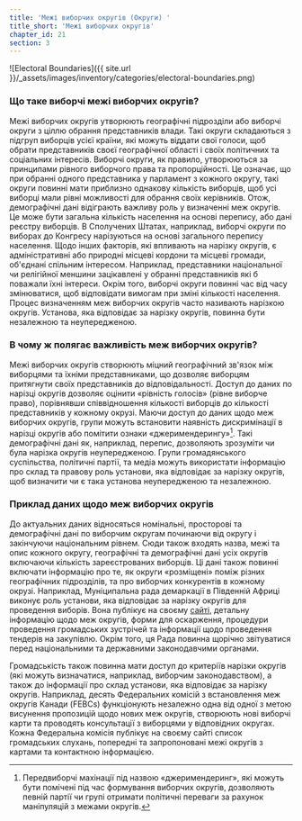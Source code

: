 ```yaml
---
title: 'Межі виборчих округів (Округи) '
title_short: 'Межі виборчих округів'
chapter_id: 21
section: 3
---
```


![Electoral Boundaries]({{ site.url }}/\_assets/images/inventory/categories/electoral-boundaries.png)

### Що таке виборчі межі виборчих округів?

Межі виборчих округів утворюють географічні підрозділи або виборчі округи з ціллю обрання представників влади. Такі округи складаються з підгруп виборців усієї країни, які можуть віддати свої голоси, щоб обрати представників своєї географічної області і своїх політичних та соціальних інтересів. Виборчі округи, як правило, утворюються за принципами рівного виборчого права та пропорційності. Це означає, що при обранні одного представника у парламент з кожного округу, такі округи повинні мати приблизно однакову кількість виборців, щоб усі виборці мали рівні можливості для обрання своїх керівників. Отож, демографічні дані відіграють важливу роль у визначенні меж округів. Це може бути загальна кількість населення на основі перепису, або дані реєстру виборців. В Сполучених Штатах, наприклад, виборчі округи по виборах до Конгресу нарізуються на основі загального перепису населення. Щодо інших факторів, які впливають на нарізку округів, є адміністративні або природні місцеві кордони та місцеві громади, об'єднані спільним інтересом. Наприклад, представники національної чи релігійної меншини зацікавлені у обранні представників які б поважали їхні інтереси. Окрім того, виборчі округи повинні час від часу змінюватися, щоб відповідати вимогам при зміні кількості населення. Процес визначенням меж виборчих округів часто називають нарізкою округів. Установа, яка відповідає за нарізку округів, повинна бути незалежною та неупередженою.

### В чому ж полягає важливість меж виборчих округів?

Межі виборчих округів створюють міцний географічний зв'язок між виборцями та їхніми представниками, що дозволяє виборцям притягнути своїх представників до відповідальності. Доступ до даних по нарізці округів дозволяє оцінити «рівність голосів» (рівнe виборчe правo), порівнявши співвідношення кількості виборців до кількості представників у кожному окрузі. Маючи доступ до даних щодо меж виборчих округів, групи можуть встановити наявність дискримінації в нарізці округів або помітити ознаки «джеримендерингу»[^1]. Такі демографічні дані як, наприклад, перепис, дозволяють зрозуміти чи була нарізка округів неупередженою. Групи громадянського суспільства, політичні партії, та медіа можуть використати інформацію про склад та правову роль установи, яка відповідає за нарізку округів, щоб визначити чи є така установа неупередженою та незалежною.

### Приклад даних щодо меж виборчих округів

До актуальних даних відносяться номінальні, просторові та демографічні дані по виборчим округам починаючи від округу і закінчуючи національним рівнем. Сюди також входять назва, межі та опис кожного округу, географічні та демографічні дані усіх округів включаючи кількість зареєстрованих виборців. Ці дані також повинні включати інформацію про те, як округи «розміщені» поміж різних географічних підрозділів, та про виборчих конкурентів в кожному окрузі. Наприклад, Муніципальна рада демаркації в Південній Африці виконує роль установи, яка відповідає за нарізку округів для проведення виборів. Вона публікує на своєму [сайті](http://www.demarcation.org.za/), детальну інформацію щодо меж округів, форми для оскарження, процедури проведення громадських зустрічей та інформації щодо проведення тендерів на закупівлю. Окрім того, ця Рада повинна щорічно звітуватися перед національними та державними законодавчими органами.

Громадськість також повинна мати доступ до критеріїв нарізки округів (які можуть визначатися, наприклад, виборчим законодавством), а також до інформації про склад установи, яка відповідає за нарізку округів. Наприклад, десять Федеральних комісій з встановлення меж округів Канади (FEBCs) функціонують незалежно одна від одної з метою висунення пропозицій щодо нових меж округів, створюють нові виборчі карти та проводять консультації з виборцями у відповідних округах. Кожна Федеральна комісія публікує на своєму сайті список громадських слухань, попередні та запропоновані межі округів з картами та контактною інформацією.

[^1]: Передвиборчі махінації під назвою «джеримендеринг», які можуть бути помічені під час формування виборчих округів, дозволяють певній партії чи групі отримати політичні переваги за рахунок маніпуляцій з межами округів.
